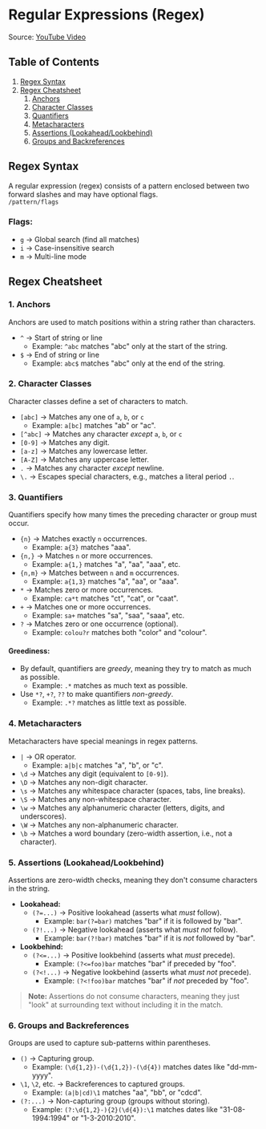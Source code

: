 # Regular Expressions (Regex)
Source: [YouTube Video](https://www.youtube.com/watch?v=m2zlSAsePNg&list=WL&index=37&t=569s)

## Table of Contents
1. [Regex Syntax](#regex-syntax)
2. [Regex Cheatsheet](#regex-cheatsheet)
    1. [Anchors](#anchors)
    2. [Character Classes](#character-classes)
    3. [Quantifiers](#quantifiers)
    4. [Metacharacters](#metacharacters)
    5. [Assertions (Lookahead/Lookbehind)](#assertions-lookaheadlookbehind)
    6. [Groups and Backreferences](#groups-and-backreferences)

## Regex Syntax
A regular expression (regex) consists of a pattern enclosed between two forward slashes and may have optional flags.  
`/pattern/flags`

### Flags:
- `g` &rarr; Global search (find all matches)
- `i` &rarr; Case-insensitive search
- `m` &rarr; Multi-line mode

## Regex Cheatsheet

### 1. Anchors
Anchors are used to match positions within a string rather than characters.

- `^` &rarr; Start of string or line  
  - Example: `^abc` matches "abc" only at the start of the string.
- `$` &rarr; End of string or line  
  - Example: `abc$` matches "abc" only at the end of the string.

### 2. Character Classes
Character classes define a set of characters to match.

- `[abc]` &rarr; Matches any one of `a`, `b`, or `c`
    - Example: `a[bc]` matches "ab" or "ac".
- `[^abc]` &rarr; Matches any character *except* `a`, `b`, or `c`
- `[0-9]` &rarr; Matches any digit.
- `[a-z]` &rarr; Matches any lowercase letter.
- `[A-Z]` &rarr; Matches any uppercase letter.
- `.` &rarr; Matches any character *except* newline.
- `\.` &rarr; Escapes special characters, e.g., matches a literal period `.`.

### 3. Quantifiers
Quantifiers specify how many times the preceding character or group must occur.

- `{n}` &rarr; Matches exactly `n` occurrences.
    - Example: `a{3}` matches "aaa".
- `{n,}` &rarr; Matches `n` or more occurrences.
    - Example: `a{1,}` matches "a", "aa", "aaa", etc.
- `{n,m}` &rarr; Matches between `n` and `m` occurrences.
    - Example: `a{1,3}` matches "a", "aa", or "aaa".
- `*` &rarr; Matches zero or more occurrences.
    - Example: `ca*t` matches "ct", "cat", or "caat".
- `+` &rarr; Matches one or more occurrences.
    - Example: `sa+` matches "sa", "saa", "saaa", etc.
- `?` &rarr; Matches zero or one occurrence (optional).
    - Example: `colou?r` matches both "color" and "colour".

#### Greediness:
- By default, quantifiers are *greedy*, meaning they try to match as much as possible.
    - Example: `.*` matches as much text as possible.
- Use `*?`, `+?`, `??` to make quantifiers *non-greedy*.
    - Example: `.*?` matches as little text as possible.

### 4. Metacharacters
Metacharacters have special meanings in regex patterns.

- `|` &rarr; OR operator.
    - Example: `a|b|c` matches "a", "b", or "c".
- `\d` &rarr; Matches any digit (equivalent to `[0-9]`).
- `\D` &rarr; Matches any non-digit character.
- `\s` &rarr; Matches any whitespace character (spaces, tabs, line breaks).
- `\S` &rarr; Matches any non-whitespace character.
- `\w` &rarr; Matches any alphanumeric character (letters, digits, and underscores).
- `\W` &rarr; Matches any non-alphanumeric character.
- `\b` &rarr; Matches a word boundary (zero-width assertion, i.e., not a character).

### 5. Assertions (Lookahead/Lookbehind)
Assertions are zero-width checks, meaning they don't consume characters in the string.

- **Lookahead:**
  - `(?=...)` &rarr; Positive lookahead (asserts what *must* follow).
    - Example: `bar(?=bar)` matches "bar" if it is followed by "bar".
  - `(?!...)` &rarr; Negative lookahead (asserts what *must not* follow).
    - Example: `bar(?!bar)` matches "bar" if it is *not* followed by "bar".
- **Lookbehind:**
  - `(?<=...)` &rarr; Positive lookbehind (asserts what *must* precede).
    - Example: `(?<=foo)bar` matches "bar" if preceded by "foo".
  - `(?<!...)` &rarr; Negative lookbehind (asserts what *must not* precede).
    - Example: `(?<!foo)bar` matches "bar" if *not* preceded by "foo".

> **Note:** Assertions do not consume characters, meaning they just "look" at surrounding text without including it in the match.

### 6. Groups and Backreferences
Groups are used to capture sub-patterns within parentheses.

- `()` &rarr; Capturing group.
    - Example: `(\d{1,2})-(\d{1,2})-(\d{4})` matches dates like "dd-mm-yyyy".
- `\1`, `\2`, etc. &rarr; Backreferences to captured groups.
    - Example: `(a|b|cd)\1` matches "aa", "bb", or "cdcd".
- `(?:...)` &rarr; Non-capturing group (groups without storing).
    - Example: `(?:\d{1,2}-){2}(\d{4}):\1` matches dates like "31-08-1994:1994" or "1-3-2010:2010".